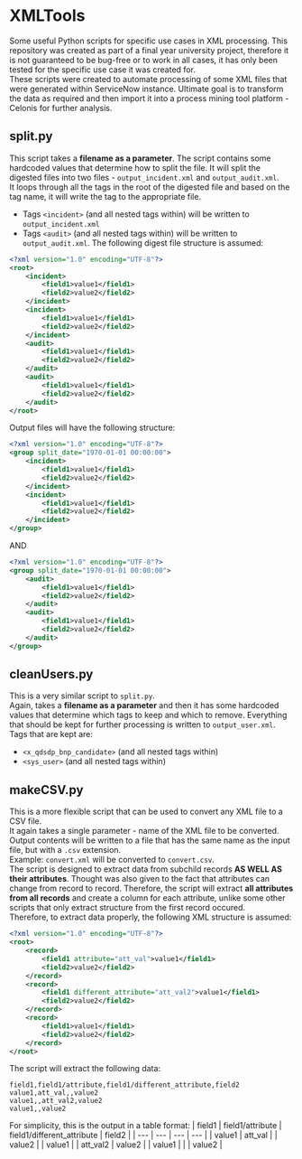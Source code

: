 # XMLTools
Some useful Python scripts for specific use cases in XML processing. This repository was created as part of a final year university project, therefore it is not guaranteed to be bug-free or to work in all cases, it has only been tested for the specific use case it was created for.  
These scripts were created to automate processing of some XML files that were generated within ServiceNow instance. Ultimate goal is to transform the data as required and then import it into a process mining tool platform - Celonis for further analysis.  
## split.py
This script takes a **filename as a parameter**. 
The script contains some hardcoded values that determine how to split the file. It will split the digested files into two files - `output_incident.xml` and `output_audit.xml`.  
It loops through all the tags in the root of the digested file and based on the tag name, it will write the tag to the appropriate file.  
- Tags `<incident>` (and all nested tags within) will be written to `output_incident.xml`  
- Tags `<audit>` (and all nested tags within) will be written to `output_audit.xml`.
The following digest file structure is assumed:
```xml
<?xml version="1.0" encoding="UTF-8"?>
<root>
	<incident>
		<field1>value1</field1>
		<field2>value2</field2>
	</incident>
	<incident>
		<field1>value1</field1>
		<field2>value2</field2>
	</incident>
	<audit>
		<field1>value1</field1>
		<field2>value2</field2>
	</audit>
	<audit>
		<field1>value1</field1>
		<field2>value2</field2>
	</audit>
</root>
```
Output files will have the following structure:
```xml
<?xml version="1.0" encoding="UTF-8"?>
<group split_date="1970-01-01 00:00:00">
	<incident>
		<field1>value1</field1>
		<field2>value2</field2>
	</incident>
	<incident>
		<field1>value1</field1>
		<field2>value2</field2>
	</incident>
</group>
```
AND
```xml
<?xml version="1.0" encoding="UTF-8"?>
<group split_date="1970-01-01 00:00:00">
	<audit>
		<field1>value1</field1>
		<field2>value2</field2>
	</audit>
	<audit>
		<field1>value1</field1>
		<field2>value2</field2>
	</audit>
</group>
```
## cleanUsers.py
This is a very similar script to `split.py`.  
Again, takes a **filename as a parameter** and then it has some hardcoded values that determine which tags to keep and which to remove. Everything that should be kept for further processing is written to `output_user.xml`. 
Tags that are kept are:
- `<x_qdsdp_bnp_candidate>` (and all nested tags within)
- `<sys_user>` (and all nested tags within)
## makeCSV.py
This is a more flexible script that can be used to convert any XML file to a CSV file.  
It again takes a single parameter - name of the XML file to be converted. Output contents will be written to a file that has the same name as the input file, but with a `.csv` extension.  
Example: `convert.xml` will be converted to `convert.csv`.  
The script is designed to extract data from subchild records **AS WELL AS their attributes**. 
Thought was also given to the fact that attributes can change from record to record. Therefore, the script will extract **all attributes from all records** and create a column for each attribute, unlike some other scripts that only extract structure from the first record occured.  
Therefore, to extract data properly, the following XML structure is assumed:
```xml
<?xml version="1.0" encoding="UTF-8"?>
<root>
	<record>
		<field1 attribute="att_val">value1</field1>
		<field2>value2</field2>
	</record>
	<record>
		<field1 different_attribute="att_val2">value1</field1>
		<field2>value2</field2>
	</record>
	<record>
		<field1>value1</field1>
		<field2>value2</field2>
	</record>
</root>
```
The script will extract the following data:
```csv
field1,field1/attribute,field1/different_attribute,field2
value1,att_val,,value2
value1,,att_val2,value2
value1,,value2
```
For simplicity, this is the output in a table format:
| field1 | field1/attribute | field1/different_attribute | field2 |
| --- | --- | --- | --- |
| value1 | att_val | | value2 |
| value1 | | att_val2 | value2 |
| value1 | | | value2 |